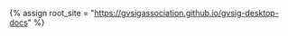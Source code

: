 {% assign root_site = "https://gvsigassociation.github.io/gvsig-desktop-docs" %}
<!--
<table style="width:100%;">
 <tr>
  <td style="width:100%;border: none;"></td>
  <td><a href="{{root_site}}/en/"><img src="{{root_site}}/images/flag_EN.png"></a></td>
  <td><a href="{{root_site}}/es/"><img src="{{root_site}}/images/flag_ES.png"></a></td>
  <td>&nbsp;&nbsp;&nbsp;</td>
  <td><a href="http://www.gvsig.com/"><img src="{{root_site}}/images/logo-asociacion-en.jpg"></a></td>
 </tr>
</table>
-->
